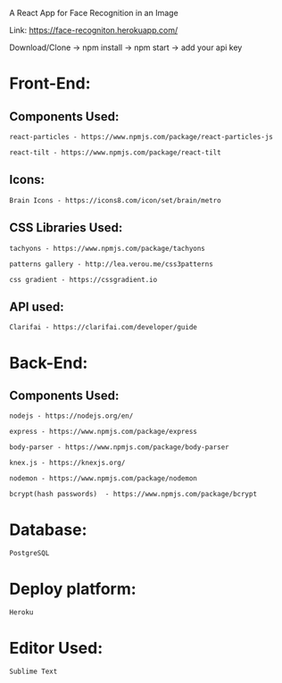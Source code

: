 A React App for Face Recognition in an Image

Link: https://face-recogniton.herokuapp.com/

Download/Clone -> npm install -> npm start -> add your api key

<h1><b>Front-End:</b></h1>

<h2>Components Used:</h2>

	react-particles - https://www.npmjs.com/package/react-particles-js
	
	react-tilt - https://www.npmjs.com/package/react-tilt

<h2>Icons:</h2>
	
	Brain Icons - https://icons8.com/icon/set/brain/metro

	

<h2>CSS Libraries Used:</h2>
	
	tachyons - https://www.npmjs.com/package/tachyons
	
	patterns gallery - http://lea.verou.me/css3patterns
	
	css gradient - https://cssgradient.io



<h2>API used:</h2>
	
	Clarifai - https://clarifai.com/developer/guide


<h1><b>Back-End:</b></h1>

<h2>Components Used:</h2>

	nodejs - https://nodejs.org/en/
	
	express - https://www.npmjs.com/package/express

	body-parser - https://www.npmjs.com/package/body-parser

	knex.js - https://knexjs.org/

	nodemon - https://www.npmjs.com/package/nodemon

	bcrypt(hash passwords)  - https://www.npmjs.com/package/bcrypt

<h1><b>Database:</b></h1>
	
	PostgreSQL


<h1><b>Deploy platform:</b></h1>
	
	Heroku

	
<h1><b>Editor Used:</b></h1>
	
	Sublime Text



